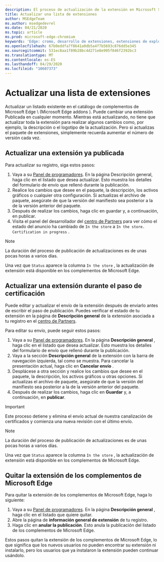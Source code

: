 ```yaml
---
description: El proceso de actualización de la extensión en Microsoft Store.
title: Actualizar una lista de extensiones
author: MSEdgeTeam
ms.author: msedgedevrel
ms.date: 04/21/2020
ms.topic: article
ms.prod: microsoft-edge-chromium
keywords: 'Edge: cromo, desarrollo de extensiones, extensiones de explorador, complementos, centro de Partners, desarrollador'
ms.openlocfilehash: 67b0eddfa7f8641a0db5a4f7b5693c876dd5e345
ms.sourcegitcommit: 531ec8aa1f89b28bc4d271e8e995f846f2392bc3
ms.translationtype: MT
ms.contentlocale: es-ES
ms.lasthandoff: 04/29/2020
ms.locfileid: "10607373"
---
```

# Actualizar una lista de extensiones  

Actualizar un listado existente en el catálogo de complementos de Microsoft Edge \ (Microsoft Edge addons \).  Puede cambiar una extensión Publicada en cualquier momento.  Mientras está actualizando, no tiene que actualizar toda la extensión para realizar algunos cambios como, por ejemplo, la descripción o el logotipo de la actualización.  Pero si actualizas el paquete de extensiones, simplemente recuerda aumentar el número de versión cada vez.  

## Actualizar una extensión ya publicada  

Para actualizar su registro, siga estos pasos:  

1.  Vaya a su [Panel de programadores][MicrosoftPartnerCenter].  En la página Descripción general, haga clic en el listado que desea actualizar.  Esto muestra los detalles del formulario de envío que rellenó durante la publicación.  
1.  Realice los cambios que desee en el paquete, la descripción, los activos gráficos o cualquier otra configuración.  Si actualizas el archivo de paquete, asegúrate de que la versión del manifiesto sea posterior a la de la versión anterior del paquete.
1.  Después de realizar los cambios, haga clic en guardar y, a continuación, en publicar.
1.  Visita el panel del desarrollador del [centro de Partners][MicrosoftPartnerCenter] para ver cómo el estado del anuncio ha cambiado de `In the store` a `In the store.  Certification in progress` .  

> [!NOTE]
> La duración del proceso de publicación de actualizaciones es de unas pocas horas a varios días.  

Una vez que `Status` aparece la columna `In the store` , la actualización de extensión está disponible en los complementos de Microsoft Edge.  

## Actualizar una extensión durante el paso de certificación  

Puede editar y actualizar el envío de la extensión después de enviarlo antes de escribir el paso de publicación.  Puedes verificar el estado de tu extensión en la página de **Descripción general** de la extensión asociada a tu registro en el [centro de Partners][MicrosoftPartnerCenter].  

Para editar su envío, puede seguir estos pasos:  

1.  Vaya a su [Panel de programadores][MicrosoftPartnerCenter].  En la página **Descripción general** , haga clic en el listado que desea actualizar.  Esto muestra los detalles del formulario de envío que rellenó durante la publicación.  
1.  Vaya a la sección **Descripción general** de la extensión con la barra de navegación izquierda, tal como se muestra.  Para cancelar la presentación actual, haga clic en **Cancelar envío** .  
1.  Desplácese a otra sección y realice los cambios que desee en el paquete, la descripción, los activos gráficos u otras opciones.  Si actualizas el archivo de paquete, asegúrate de que la versión del manifiesto sea posterior a la de la versión anterior del paquete.  
1.  Después de realizar los cambios, haga clic en **Guardar** y, a continuación, en **publicar**.  

> [!IMPORTANT]
> Este proceso detiene y elimina el envío actual de nuestra canalización de certificados y comienza una nueva revisión con el último envío.  

> [!NOTE]
> La duración del proceso de publicación de actualizaciones es de unas pocas horas a varios días.  

Una vez que `Status` aparece la columna `In the store` , la actualización de extensión está disponible en los complementos de Microsoft Edge.  

## Quitar la extensión de los complementos de Microsoft Edge  

Para quitar la extensión de los complementos de Microsoft Edge, haga lo siguiente:  

1.  Vaya a su [Panel de programadores][MicrosoftPartnerCenter].  En la página **Descripción general** , haga clic en el listado que quiere quitar.  
1.  Abre la página de **información general de extensión** de tu registro.  
1.  Haga clic en **anular la publicación**.  Esto anula la publicación del listado de los complementos de Microsoft Edge.  

Estos pasos quitan la extensión de los complementos de Microsoft Edge, lo que significa que los nuevos usuarios no pueden encontrar su extensión ni instalarlo, pero los usuarios que ya instalaron la extensión pueden continuar usándolo.  

<!-- image links -->  

<!-- links -->  

[MicrosoftPartnerCenter]: https://partner.microsoft.com/dashboard/microsoftedge/public/login?ref=dd "Centro de socios"  
